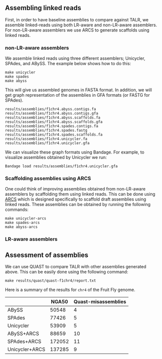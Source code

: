 ## Assembling linked reads
First, in order to have baseline assemblies to compare against TALR, we assemble 
linked-reads using both LR-aware and non-LR-aware assemblers.
For non-LR-aware assemblers we use ARCS to generate scaffolds using linked reads.

### non-LR-aware assemblers
We assemble linked reads using three different assemblers; Unicycler, SPAdes, and ABySS. 
The example below shows how to do this:

```
make unicycler
make spades
make abyss
```
This will give us assembled genomes in FASTA format. In addition, we will get graph representation of the assemblies in GFA formats (or FASTG for SPAdes).
```
results/assemblies/f1chr4.abyss.contigs.fa
results/assemblies/f1chr4.abyss.contigs.gfa
results/assemblies/f1chr4.abyss.scaffolds.fa
results/assemblies/f1chr4.abyss.scaffolds.gfa
results/assemblies/f1chr4.spades.contigs.fa
results/assemblies/f1chr4.spades.fastg
results/assemblies/f1chr4.spades.scaffolds.fa
results/assemblies/f1chr4.unicycler.fa
results/assemblies/f1chr4.unicycler.gfa
```

We can visualize these graph formats using Bandage. For example, to visualize assemblies obtained by Unicycler we run:
```
Bandage load results/assemblies/f1chr4.unicycler.gfa
```

### Scaffolding assemblies using ARCS
One could think of improving assemblies obtained from non-LR-aware assemblers by scaffolding them using linked reads. This can be done using [ARCS](https://github.com/bcgsc/arcs) which is designed specifically to scaffold draft assemblies using linked reads. These assemblies can be obtained by running the following commands:
```
make unicycler-arcs
make spades-arcs
make abyss-arcs
```

### LR-aware assemblers

## Assessment of assemblies
We can use QUAST to compare TALR with other assemblies generated above. This can be easily done using the following command:

```
make results/quast/quast-f1chr4/report.txt
```

Here is a summary of the results for `chr4` of the Fruit Fly genome.

|                | NGA50  | Quast-misassemblies |
|----------------|--------|---------------------|
| ABySS          | 50548  | 4                   |
| SPAdes         | 77426  | 5                   |
| Unicycler      | 53909  | 5                   |
| ABySS+ARCS     | 88659  | 10                  |
| SPAdes+ARCS    | 172052 | 11                  |
| Unicycler+ARCS | 137285 | 9                   |

